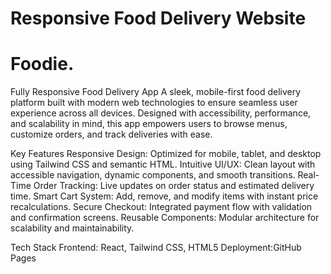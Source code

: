 # Responsive Food Delivery Website
# Foodie.

Fully Responsive Food Delivery App
A sleek, mobile-first food delivery platform built with modern web technologies to ensure seamless user experience across all devices. Designed with accessibility, performance, and scalability in mind, this app empowers users to browse menus, customize orders, and track deliveries with ease.

Key Features
Responsive Design: Optimized for mobile, tablet, and desktop using Tailwind CSS and semantic HTML.
Intuitive UI/UX: Clean layout with accessible navigation, dynamic components, and smooth transitions.
Real-Time Order Tracking: Live updates on order status and estimated delivery time.
Smart Cart System: Add, remove, and modify items with instant price recalculations.
Secure Checkout: Integrated payment flow with validation and confirmation screens.
Reusable Components: Modular architecture for scalability and maintainability.

Tech Stack
Frontend: React, Tailwind CSS, HTML5
Deployment:GitHub Pages
